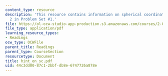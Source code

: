 ```yaml
---
content_type: resource
description: 'This resource contains information on spherical coordinates for Problem
  2 in Problem Set #1.'
file: https://ol-ocw-studio-app-production.s3.amazonaws.com/courses/2-003j-dynamics-and-control-i-spring-2007/44c3dd0087c12bbfdb8e6747726a878e_hint_on_sc.pdf
file_type: application/pdf
learning_resource_types:
- Readings
ocw_type: OCWFile
parent_title: Readings
parent_type: CourseSection
resourcetype: Document
title: hint_on_sc.pdf
uid: 44c3dd00-87c1-2bbf-db8e-6747726a878e
---
```

